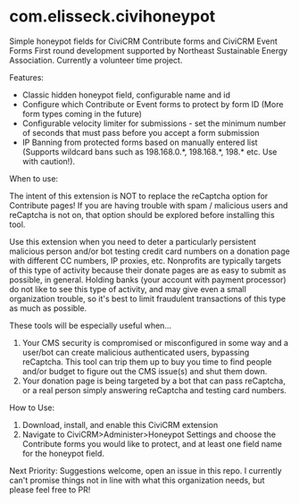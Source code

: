 # com.elisseck.civihoneypot
Simple honeypot fields for CiviCRM Contribute forms and CiviCRM Event Forms
First round development supported by Northeast Sustainable Energy Association. Currently a volunteer time project.

Features:
- Classic hidden honeypot field, configurable name and id
- Configure which Contribute or Event forms to protect by form ID (More form types coming in the future)
- Configurable velocity limiter for submissions - set the minimum number of seconds that must pass before you accept a form submission
- IP Banning from protected forms based on manually entered list (Supports wildcard bans such as 198.168.0.\*, 198.168.\*, 198.* etc. Use with caution!).

When to use:

The intent of this extension is NOT to replace the reCaptcha option for Contribute pages! If you are having trouble with spam / malicious users and reCaptcha is not on, that option should be explored before installing this tool.

Use this extension when you need to deter a particularly persistent malicious person and/or bot testing credit card numbers on a donation page with different CC numbers, IP proxies, etc.
Nonprofits are typically targets of this type of activity because their donate pages are as easy to submit as possible, in general. Holding banks (your account with payment processor) do not like to see this type of activity, and may give even a small organization trouble, so it's best to limit fraudulent transactions of this type as much as possible.

These tools will be especially useful when...

1) Your CMS security is compromised or misconfigured in some way and a user/bot can create malicious authenticated users, bypassing reCaptcha. This tool can trip them up to buy you time to find people and/or budget to figure out the CMS issue(s) and shut them down.
2) Your donation page is being targeted by a bot that can pass reCaptcha, or a real person simply answering reCaptcha and testing card numbers.

How to Use:
1) Download, install, and enable this CiviCRM extension
2) Navigate to CiviCRM>Administer>Honeypot Settings and choose the Contribute forms you would like to protect, and at least one field name for the honeypot field.

Next Priority:
Suggestions welcome, open an issue in this repo. I currently can't promise things not in line with what this organization needs, but please feel free to PR!
